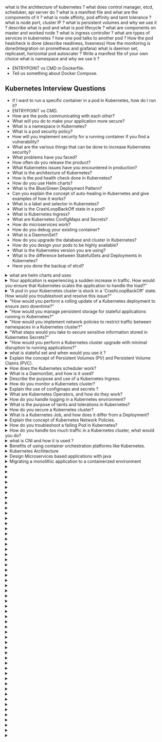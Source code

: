 what is the architecture of kubernetes ?
what does control manager, etcd, scheduker, api server do ?
what is a manifest file and what are the components of it ?
what is node affinity, pod affinity and taint tolerance ?
what is node port, cluster IP ?
what is persistent volumes and why we use it ?
describe what is pod and what is pod lifecycle ?
what are components on master and worked node ?
what is ingress controller ?
what are types of services in kubernetes ?
how one pod talks to another pod ?
How the pod healcheck is done (describe readiness, livesness)
How the monitoring is done(Integration on prometheus and grafana)
what is daemon set, replicaset, horizontal pod autoscaler ?
Write a manifest file of your own choice
what is namespace and why we use it ?
- ENTRYPOINT vs CMD in Dockerfile.
- Tell us something about Docker Compose.

## Kubernetes Interview Questions

- If I want to run a specific container in a pod in Kubernetes, how do I run it?
- ENTRYPOINT vs CMD.
- How are the pods communicating with each other?
- What will you do to make your application more secure?
- What is a namespace in Kubernetes?
- What is a pod security policy?
- How will you implement security for a running container if you find a vulnerability?
- What are the various things that can be done to increase Kubernetes security?
- What problems have you faced?
- How often do you release the product?
- What Kubernetes issues have you encountered in production?
- What is the architecture of Kubernetes?
- How is the pod health check done in Kubernetes?
- How do you use Helm charts?
- What is the Blue/Green Deployment Pattern?
- Can you explain the concept of auto-healing in Kubernetes and give examples of how it works?
- What is a label and selector in Kubernetes?
- What is the CrashLoopBackOff state in a pod?
- What is Kubernetes Ingress?
- What are Kubernetes ConfigMaps and Secrets?
- How do microservices work?
- How do you debug your existing container?
- What is a DaemonSet?
- How do you upgrade the database and cluster in Kubernetes?
- How do you design your pods to be highly available?
- What is the Kubernetes version you are using?
- What is the difference between StatefulSets and Deployments in Kubernetes?
- Have you done the backup of etcd?
<details><summary>what are helm charts and uses</summary>Helm is a package manager for Kubernetes that allows you to define, install, and upgrade even the most complex Kubernetes applications. It simplifies Kubernetes management by providing a way to package, share, and deploy applications using charts, which are collections of files that describe a related set of Kubernetes resources.</details>

<details><summary>Your application is experiencing a sudden increase in traffic. How would you ensure that Kubernetes scales the application to handle the load?" </summary>"To handle the sudden increase in traffic, I would ensure that Horizontal Pod Autoscaler (HPA) is configured for the application. HPA automatically scales the number of pods based on observed CPU utilization or other custom metrics. I would also review and adjust the resource requests and limits to ensure that the pods have enough resources to handle the increased load. Additionally, I would monitor the application's performance using tools like Prometheus and Grafana to ensure that the scaling actions are effective."</details>
<details><summary>"A pod in your Kubernetes cluster is stuck in a 'CrashLoopBackOff' state. How would you troubleshoot and resolve this issue?" </summary>"To troubleshoot a pod in a 'CrashLoopBackOff' state, I would start by checking the pod logs using kubectl logs <pod-name> to identify any error messages. If the logs don't provide enough information, I would describe the pod using kubectl describe pod <pod-name> to check for events or reasons for the failure. Common issues might include misconfigured environment variables, insufficient resources, or application-specific errors. Once the issue is identified, I would address it, redeploy the pod, and monitor it to ensure it transitions to a 'Running' state."</details>
<details><summary>"How would you perform a rolling update of a Kubernetes deployment to ensure zero downtime?" </summary> "To perform a rolling update with zero downtime, I would update the deployment manifest with the new container image or configuration changes and apply the changes using kubectl apply -f <deployment-file.yaml>. Kubernetes will gradually replace the old pods with new ones, ensuring that a minimum number of pods are always available to handle traffic. I would monitor the rollout using kubectl rollout status deployment/<deployment-name> and ensure there are no errors during the update process. If an issue arises, I can pause or roll back the deployment to a previous stable state using kubectl rollout undo deployment/<deployment-name>."</details>
<details><summary>"How would you manage persistent storage for stateful applications running in Kubernetes?" </summary>"For stateful applications, I would use PersistentVolume (PV) and PersistentVolumeClaim (PVC) resources to manage persistent storage. I would create a PV to define the storage requirements and a PVC to request the storage for the pods. For stateful sets, I would ensure that each pod has its own persistent storage by configuring volumeClaimTemplates. This setup allows each pod to have its own unique storage, which is crucial for stateful applications like databases. I would also consider using StorageClasses to dynamically provision storage based on the application's needs."</details>
<details><summary>"How would you implement network policies to restrict traffic between namespaces in a Kubernetes cluster?" </summary>"To implement network policies to restrict traffic between namespaces, I would define NetworkPolicy resources. First, I would create a default deny-all policy for the namespace to ensure no traffic is allowed by default. Then, I would create specific network policies to allow only the required traffic between namespaces. For example, I might create a policy to allow traffic from a frontend namespace to a backend namespace on specific ports. I would apply these network policies using kubectl apply -f <network-policy.yaml> and test the connectivity to ensure the policies are working as expected."</details>
<details><summary>"What steps would you take to secure sensitive information stored in Kubernetes Secrets?" </summary>"To secure sensitive information stored in Kubernetes Secrets, I would follow these best practices:
Use Kubernetes Secrets to store sensitive data rather than ConfigMaps.
Ensure that secrets are encrypted at rest by enabling encryption providers.
Use RBAC (Role-Based Access Control) to limit access to secrets to only those users and service accounts that need them.
Avoid hardcoding sensitive information in pod specifications; instead, reference the secrets in environment variables or volume mounts.
Regularly rotate secrets and update deployments to use the new values.
Implement audit logging to monitor access to secrets.
These steps help protect sensitive data from unauthorized access and ensure compliance with security policies."</details>
<details><summary> "How would you perform a Kubernetes cluster upgrade with minimal disruption to running applications?"</summary>"To upgrade a Kubernetes cluster with minimal disruption, I would follow these steps:
Review the release notes and documentation for the new Kubernetes version to understand any breaking changes or prerequisites.
Backup the cluster configuration and critical data.
Upgrade the control plane components (e.g., API server, controller manager, scheduler) by following the cloud provider's or Kubernetes distribution's upgrade process.
Upgrade the node components (e.g., kubelet, kube-proxy) by draining each node, performing the upgrade, and then uncordoning the node. This ensures that pods are rescheduled on other nodes during the upgrade.
Monitor the cluster during and after the upgrade to ensure all components are functioning correctly and applications are running smoothly.
Perform the upgrade in a staging environment first to identify and resolve any issues before applying it to the production cluster."</details>
<details><summary>what is stateful set and when would you use it ? </summary>A StatefulSet is a Kubernetes workload API object used to manage stateful applications. It ensures that the deployment and scaling of a set of Pods maintains a sticky identity for each of them. It is typically used when applications require stable, unique network identifiers, persistent storage, or ordered deployment and scaling, such as databases or other stateful services.</details>
<details><summary> Explain the concept of Persistent Volumes (PV) and Persistent Volume Claims (PVC).</summary> Persistent Volumes (PVs) are a piece of storage in the cluster that has been provisioned by an administrator or dynamically by Kubernetes using Storage Classes. Persistent Volume Claims (PVCs) are requests for storage by a user. PVCs consume PV resources, allowing users to request storage without knowing the details of the underlying infrastructure</details>
<details><summary>How does the Kubernetes scheduler work? </summary> The Kubernetes scheduler assigns Pods to nodes based on several factors, including resource requirements, node availability, and constraints such as affinity and anti-affinity rules. The scheduler looks for a node that fits the Pod's requirements and policies and then binds the Pod to that node.</details>
<details><summary>What is a DaemonSet, and how is it used? </summary>A DaemonSet ensures that a copy of a specific Pod runs on all (or some) nodes in a cluster. It is commonly used for deploying system-level services such as log collection daemons, monitoring agents, or other node-specific services.</details>
<details><summary>Describe the purpose and use of a Kubernetes Ingress. </summary>An Ingress is an API object that manages external access to services within a cluster, typically HTTP. It provides features like load balancing, SSL termination, and name-based virtual hosting. Ingress Controllers implement the Ingress API and are responsible for managing the routing rules defined in Ingress resources.</details>
<details><summary>How do you monitor a Kubernetes cluster? </summary> Monitoring a Kubernetes cluster involves using tools like Prometheus for metrics collection, Grafana for visualization, and other solutions like ELK Stack (Elasticsearch, Logstash, Kibana) for log analysis. Kubernetes also provides built-in metrics and logs that can be accessed through the API server or via tools like kubectl.</details>
<details><summary>Explain the use of configmaps and secrets ?</summary>ConfigMaps are used to store non-confidential configuration data in key-value pairs. Secrets are similar to ConfigMaps but are intended to store sensitive information, such as passwords, OAuth tokens, and SSH keys. Both ConfigMaps and Secrets can be mounted as volumes or exposed as environment variables in Pods.</details>
<details><summary>What are Kubernetes Operators, and how do they work? </summary>Operators are a method of packaging, deploying, and managing a Kubernetes application. They extend the Kubernetes API to create, configure, and manage instances of complex applications on behalf of a Kubernetes user. Operators use Custom Resource Definitions (CRDs) to define the application-specific resources and controllers to handle the lifecycle of these resources.</details>
<details><summary>How do you handle logging in a Kubernetes environment? </summary>Logging in Kubernetes can be handled by aggregating logs from all Pods and Nodes using centralized logging solutions like Fluentd, Elasticsearch, and Kibana (EFK stack) or Fluent Bit and Loki with Grafana. Logs can be collected via sidecar containers, DaemonSets, or node-level logging agents.</details>
<details><summary>What is the purpose of taints and tolerations in Kubernetes? </summary>Taints and tolerations work together to ensure that Pods are not scheduled onto inappropriate nodes. Taints are applied to nodes, and they repel all Pods that do not have a matching toleration. This mechanism allows you to dedicate nodes for specific purposes or to avoid scheduling certain workloads on specific nodes.</details>
<details><summary>How do you secure a Kubernetes cluster? </summary>Securing a Kubernetes cluster involves multiple layers:
Network Security: Use Network Policies to control traffic between Pods.
Authentication and Authorization: Implement RBAC to control access.
Pod Security Policies: Define security context and ensure proper Pod configuration.
Secrets Management: Use Kubernetes Secrets for sensitive data.
ETCD Security: Encrypt data at rest and secure ETCD access.
Image Security: Use trusted registries and scan images for vulnerabilities.
Monitoring and Auditing: Continuously monitor and audit logs and events.</details>
<details><summary>What is a Kubernetes Job, and how does it differ from a Deployment? </summary>A Kubernetes Job creates one or more Pods and ensures that a specified number of them successfully terminate. Jobs are used for tasks that need to be run to completion, such as batch processing. In contrast, a Deployment is used for long-running services and manages the desired number of replicas, ensuring they are available at all times</details>
<details><summary>Explain the concept of Kubernetes Network Policies. </summary>Network Policies are Kubernetes resources that control the network traffic between Pods. They allow you to define rules for inbound and outbound traffic at the IP address or port level, providing fine-grained control over communication within the cluster.</details>
<details><summary>How do you troubleshoot a failing Pod in Kubernetes? </summary>Check Pod Events: Use kubectl describe pod <pod-name> to view events and error messages.
Inspect Logs: Use kubectl logs <pod-name> to see container logs.
Check Resource Usage: Use kubectl top pod <pod-name> to check resource usage.
Review Configuration: Ensure that the Pod and container configurations are correct.
Check Node Status: Verify that the node where the Pod is scheduled is healthy.</details>
<details><summary>How do you handle too much traffic in a Kubernetes cluster, what would you do? </summary>Use Horizontal Pod Autoscaler (HPA) to automatically scale the number of Pods based on CPU utilization or other metrics. Ensure that your cluster has enough nodes and resources to handle the increased load.</details>
<details><summary>what is CNI and how it is used ? </summary>Container Network Interface (CNI) is a specification for configuring network interfaces in Linux containers. In Kubernetes, CNI plugins are used to set up networking for pods, enabling communication between them</details>
<details><summary>Benefits of using container orchestration platforms like Kubernetes.
 </summary>Scalability: Automatically scale applications based on demand.
High Availability: Distribute applications across nodes to ensure uptime.
Resource Efficiency: Optimize resource usage by managing container lifecycles.
Rolling Updates/Rollbacks: Seamlessly update applications with minimal downtime.</details>
<details><summary>Kubernetes Architecture </summary>Kubernetes architecture consists of a control plane (API server, etcd, controller manager, scheduler) and worker nodes (kubelet, kube-proxy, container runtime). The control plane manages the cluster, and the nodes run the containerized applications.</details>
<details><summary>Design Microservices based applications with java </summary>Microservices: Develop independent, loosely coupled services.
Containerization: Use Docker to containerize each microservice.
Orchestration: Deploy using Kubernetes for scalability and fault tolerance.
Service Discovery: Use tools like Consul or Kubernetes service.
API Gateway: Implement API Gateway for routing and security.
CI/CD Pipeline: Automate build, test, and deployment processes.
Monitoring: Implement monitoring and logging with tools like Prometheus and ELK stack.</details>
<details><summary>Migrating a monolithic application to a containerized environment </summary>Analyze Dependencies: Identify and document all dependencies.
Refactor: Break down the monolithic application into smaller microservices if possible.
Dockerize: Create Dockerfiles for each component.
Compose: Use Docker Compose for local development and testing.
Orchestration: Deploy using Kubernetes or Docker Swarm.
Testing: Ensure thorough testing in different environments.
Monitoring and Logging: Set up monitoring and logging for observability.
CI/CD Pipeline: Automate the build, test, and deployment processes</details>
<details><summary> </summary></details>
<details><summary> </summary></details>
<details><summary> </summary></details>
<details><summary> </summary></details>
<details><summary> </summary></details>
<details><summary> </summary></details>
<details><summary> </summary></details>
<details><summary> </summary></details>
<details><summary> </summary></details>
<details><summary> </summary></details>
<details><summary> </summary></details>
<details><summary> </summary></details>
<details><summary> </summary></details>
<details><summary> </summary></details>
<details><summary> </summary></details>
<details><summary> </summary></details>
<details><summary> </summary></details>
<details><summary> </summary></details>
<details><summary> </summary></details>
<details><summary> </summary></details>
<details><summary> </summary></details>
<details><summary> </summary></details>
<details><summary> </summary></details>
<details><summary> </summary></details>
<details><summary> </summary></details>
<details><summary> </summary></details>
<details><summary> </summary></details>
<details><summary> </summary></details>
<details><summary> </summary></details>
<details><summary> </summary></details>
<details><summary> </summary></details>
<details><summary> </summary></details>
<details><summary> </summary></details>
<details><summary> </summary></details>
<details><summary> </summary></details>
<details><summary> </summary></details>
<details><summary> </summary></details>
<details><summary> </summary></details>
<details><summary> </summary></details>
<details><summary> </summary></details>
<details><summary> </summary></details>
<details><summary> </summary></details>
<details><summary> </summary></details>
<details><summary> </summary></details>
<details><summary> </summary></details>
<details><summary> </summary></details>
<details><summary> </summary></details>
<details><summary> </summary></details>
<details><summary> </summary></details>
<details><summary> </summary></details>
<details><summary> </summary></details>
<details><summary> </summary></details>
<details><summary> </summary></details>
